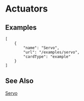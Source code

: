 # Actuators

## Examples

```codecard
[
    {
        "name": "Servo",
        "url": "/examples/servo",
        "cardType": "example"
    }
]
```

## See Also

[Servo](/examples/servo)
